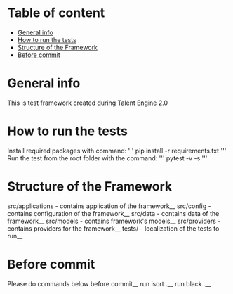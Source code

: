# Table of content
* [General info](#general-info)
* [How to run the tests](#how-to-run-the-tests)
* [Structure of the Framework](#structure-of-the-framework)
* [Before commit](#before-commit)

# General info
This is test framework created during Talent Engine 2.0

# How to run the tests
Install required packages with command:
'''
pip install -r requirements.txt
'''
Run the test from the root folder with the command:
'''
pytest -v -s
'''

# Structure of the Framework
src/applications - contains application of the framework__
src/config - contains configuration of the framework__
src/data - contains data of the framework__
src/models - contains framework's models__
src/providers - contains providers for the framework__
tests/ - localization of the tests to run__

# Before commit
Please do commands below before commit__
run isort .__
run black .__
